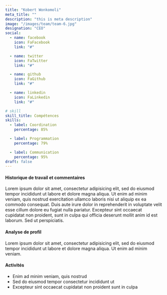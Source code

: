 ```yaml
---
title: "Kobert Wonkomoli"
meta_title: ""
description: "this is meta description"
image: "/images/team/team-6.jpg"
designation: "CEO"
social:
  - name: facebook
    icon: FaFacebook
    link: "#"

  - name: twitter
    icon: FaTwitter
    link: "#"

  - name: github
    icon: FaGithub
    link: "#"

  - name: linkedin
    icon: FaLinkedin
    link: "#"

# skill
skill_title: Compétences
skills:
  - label: Coordination
    percentage: 85%

  - label: Programmation
    percentage: 79%

  - label: Communication
    percentage: 95%
draft: false
---
```


#### Historique de travail et commentaires

Lorem ipsum dolor sit amet, consectetur adipisicing elit, sed do eiusmod tempor incididunt ut labore et dolore magna aliqua. Ut enim ad minim veniam, quis nostrud exercitation ullamco laboris nisi ut aliquip ex ea commodo consequat. Duis aute irure dolor in reprehenderit in voluptate velit esse cillum dolore eu fugiat nulla pariatur. Excepteur sint occaecat cupidatat non proident, sunt in culpa qui officia deserunt mollit anim id est laborum. Sed ut perspiciatis.

#### Analyse de profil

Lorem ipsum dolor sit amet, consectetur adipisicing elit, sed do eiusmod tempor incididunt ut labore et dolore magna aliqua. Ut enim ad minim veniam.

#### Activités

- Enim ad minim veniam, quis nostrud
- Sed do eiusmod tempor consectetur incididunt ut
- Excepteur sint occaecat cupidatat non proident sunt in culpa
